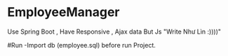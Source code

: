 # EmployeeManager
Use Spring Boot , Have Responsive , Ajax data
But Js "Write Như Lìn :))))"

#Run
-Import db (employee.sql) before run Project.
